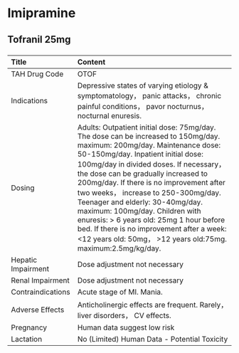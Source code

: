 # Imipramine

## Tofranil 25mg

##### 

| Title              | Content                                                                                                                                                                                                                                                                                                                                                                                                                                                                                                                                                           |
|:-------------------|:------------------------------------------------------------------------------------------------------------------------------------------------------------------------------------------------------------------------------------------------------------------------------------------------------------------------------------------------------------------------------------------------------------------------------------------------------------------------------------------------------------------------------------------------------------------|
| TAH Drug Code      | OTOF                                                                                                                                                                                                                                                                                                                                                                                                                                                                                                                                                              |
| Indications        | Depressive states of varying etiology & symptomatology， panic attacks， chronic painful conditions， pavor nocturnus， nocturnal enuresis.                                                                                                                                                                                                                                                                                                                                                                                                                       |
| Dosing             | Adults: Outpatient initial dose: 75mg/day. The dose can be increased to 150mg/day. maximum: 200mg/day. Maintenance dose: 50-150mg/day. Inpatient initial dose: 100mg/day in divided doses. If necessary， the dose can be gradually increased to 200mg/day. If there is no improvement after two weeks， increase to 250-300mg/day. Teenager and elderly: 30-40mg/day. maximum: 100mg/day. Children with enuresis: > 6 years old: 25mg 1 hour before bed. If there is no improvement after a week:<12 years old: 50mg， >12 years old:75mg. maximum:2.5mg/kg/day. |
| Hepatic Impairment | Dose adjustment not necessary                                                                                                                                                                                                                                                                                                                                                                                                                                                                                                                                     |
| Renal Impairment   | Dose adjustment not necessary                                                                                                                                                                                                                                                                                                                                                                                                                                                                                                                                     |
| Contraindications  | Acute stage of MI. Mania.                                                                                                                                                                                                                                                                                                                                                                                                                                                                                                                                         |
| Adverse Effects    | Anticholinergic effects are frequent. Rarely， liver disorders， CV effects.                                                                                                                                                                                                                                                                                                                                                                                                                                                                                      |
| Pregnancy          | Human data suggest low risk                                                                                                                                                                                                                                                                                                                                                                                                                                                                                                                                       |
| Lactation          | No (Limited) Human Data - Potential Toxicity                                                                                                                                                                                                                                                                                                                                                                                                                                                                                                                      |

